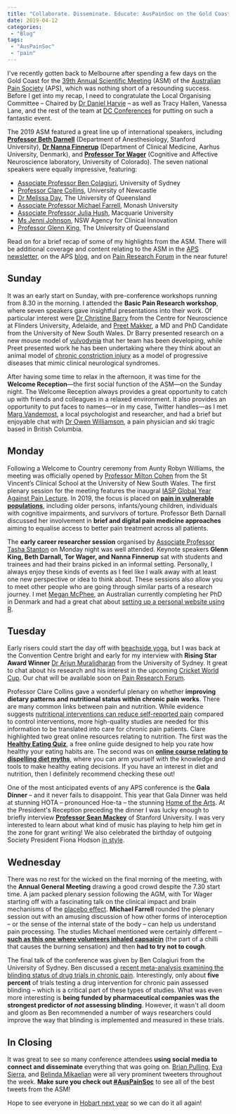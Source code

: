 ```yaml
---
title: "Collaborate. Disseminate. Educate: AusPainSoc on the Gold Coast"
date: 2019-04-12
categories:
 - "Blog"
tags:
 - "AusPainSoc"
 - "pain" 
---
```


I've recently gotten back to Melbourne after spending a few days on the Gold Coast for the [39th Annual Scientific Meeting](http://www.dcconferences.com.au/aps2019/) (ASM) of the [Australian Pain Society](https://www.apsoc.org.au/) (APS), which was nothing short of a resounding success. <!--more--> Before I get into my recap, I need to congratulate the Local Organising Committee – Chaired by [Dr Daniel Harvie](https://experts.griffith.edu.au/academic/d.harvie) – as well as Tracy Hallen, Vanessa Lane, and the rest of the team at [DC Conferences](https://www.dcconferences.com.au/) for putting on such a fantastic event. 

The 2019 ASM featured a great line up of international speakers, including **[Professor Beth Darnell](https://profiles.stanford.edu/beth-darnall)** (Department of Anesthesiology, Stanford University), **[Dr Nanna Finnerup](http://pure.au.dk/portal/en/persons/nanna-brix-finnerup(96511d27-1bc4-4075-82d7-3382b8b4c167).html)** (Department of Clinical Medicine, Aarhus University, Denmark), and **[Professor Tor Wager](https://www.colorado.edu/psych-neuro/tor-wager)** (Cognitive and Affective Neuroscience laboratory, University of Colorado). The seven national speakers were equally impressive, featuring:

+ [Associate Professor Ben Colagiuri](https://sydney.edu.au/science/people/ben.colagiuri.php), University of Sydney
+ [Professor Clare Collins](https://www.newcastle.edu.au/profile/clare-collins), University of Newcastle
+ [Dr Melissa Day](https://psychology.uq.edu.au/profile/2674/melissa-day), The University of Queensland
+ [Associate Professor Michael Farrell](https://research.monash.edu/en/persons/michael-farrell), Monash University
+ [Associate Professor Julia Hush](https://www.mq.edu.au/about_us/faculties_and_departments/faculty_of_medicine_and_health_sciences/health_professions/our_staff/dr_julia_hush/), Macquarie University
+ [Ms Jenni Johnson](https://www.linkedin.com/in/jenni-johnson-8629a171/?originalSubdomain=au), NSW Agency for Clinical Innovation
+ [Professor Glenn King](https://imb.uq.edu.au/profile/911/glenn-king), The University of Queensland

Read on for a brief recap of some of my highlights from the ASM. There will be additional coverage and content relating to the ASM in the [APS newsletter](https://www.apsoc.org.au/Newsletter-APR-JUN19), on the APS [blog](https://blog.apsoc.org.au/), and on [Pain Research Forum](https://www.painresearchforum.org/) in the near future!  

## Sunday

It was an early start on Sunday, with pre-conference workshops running from 8.30 in the morning. I attended the **Basic Pain Research workshop**, where seven speakers gave insightful presentations into their work. Of particular interest were [Dr Christine Barry](https://www.flinders.edu.au/people/christine.barry) from the Centre for Neuroscience at Flinders University, Adelaide, and [Preet Makker](https://www.researchgate.net/profile/Preet_Makker), a MD and PhD Candidate from the University of New South Wales. Dr Barry presented research on a new mouse model of [vulvodynia]( https://www.thewomens.org.au/health-information/vulva-vagina/vulva-vagina-problems/vulvodynia) that her team has been developing, while Preet presented work he has been undertaking where they think about an animal model of [chronic constriction injury](https://www.sciencedirect.com/topics/medicine-and-dentistry/chronic-constriction-injury) as a model of progressive diseases that mimic clinical neurological syndromes. 

After having some time to relax in the afternoon, it was time for the **Welcome Reception**—the first social function of the ASM—on the Sunday night. The Welcome Reception always provides a great opportunity to catch up with friends and colleagues in a relaxed environment. It also provides an opportunity to put faces to names—or in my case, Twitter handles—as I met [Marg Vandemost](https://twitter.com/margvdmost), a local psychologist and researcher, and had a brief but enjoyable chat with [Dr Owen Williamson](https://twitter.com/DrODWilliamson), a pain physician and ski tragic based in British Columbia. 

## Monday

Following a Welcome to Country ceremony from Aunty Robyn Williams, the meeting was officially opened by [Professor Milton Cohen](https://med.unsw.edu.au/people/professor-milton-cohen) from the St Vincent’s Clinical School at the University of New South Wales. The first plenary session for the meeting features the inaugral [IASP Global Year Against Pain Lecture](https://www.iasp-pain.org/Advocacy/Content.aspx?ItemNumber=1625). In 2019, the focus is placed on **[pain in vulnerable populations](https://www.iasp-pain.org/GlobalYear?navItemNumber=580)**, including older persons, infants/young children, individuals with cognitive impairments, and survivors of torture. Professor Beth Darnall discussed her involvement in **brief and digital pain medicine approaches** aiming to equalise access to better pain treatment across all patients.

The **early career researcher session** organised by [Associate Professor Tasha Stanton](http://people.unisa.edu.au/tasha.stanton) on Monday night was well attended. Keynote speakers **Glenn King, Beth Darnall, Tor Wager, and Nanna Finnerup** sat with students and trainees and had their brains picked in an informal setting. Personally, I always enjoy these kinds of events as I feel like I walk away with at least one new perspective or idea to think about. These sessions also allow you to meet other people who are going through similar parts of a research journey. I met [Megan McPhee](https://twitter.com/MegasaurusPheet), an Australian currently completing her PhD in Denmark and had a great chat about [setting up a personal website using R](https://alison.rbind.io/post/up-and-running-with-blogdown/).

## Tuesday

Early risers could start the day off with [beachside yoga](https://twitter.com/Darren_Doherty9/status/1115369619017977856), but I was back at the Convention Centre bright and early for my interview with **Rising Star Award Winner** [Dr Arjun Muralidharan](https://sydney.edu.au/science/people/arjun.muralidharan.php) from the University of Sydney. It great to chat about his research and his interest in the upcoming [Cricket World Cup](https://www.cricketworldcup.com/fixtures). Our chat will be available soon on [Pain Research Forum](https://www.painresearchforum.org/).

Professor Clare Collins gave a wonderful plenary on whether **improving dietary patterns and nutritional status within chronic pain works**. There are many common links between pain and nutrition. While evidence suggests [nutritional interventions can reduce self-reported pain](https://sci-hub.tw/10.1111/jhn.12601) compared to control interventions, more high-quality studies are needed for this information to be translated into care for chronic pain patients. Clare highlighted two great online resources relating to nutrition. The first was the **[Healthy Eating Quiz](http://healthyeatingquiz.com.au/)**, a free online guide designed to help you rate how healthy your eating habits are. The second was on **[online course relating to dispelling diet myths](https://www.newcastle.edu.au/online-learning/the-science-of-weight-loss)**, where you can arm yourself with the knowledge and tools to make healthy eating decisions. If you have an interest in diet and nutrition, then I definitely recommend checking these out! 

One of the most anticipated events of any APS conference is the **Gala Dinner** – and it never fails to disappoint. This year that Gala Dinner was held at stunning HOTA – pronounced Hoe-ta – the stunning [Home of the Arts](https://hota.com.au/). At the President's Reception preceding the dinner I was lucky enough to briefly interview **[Professor Sean Mackey](https://profiles.stanford.edu/sean-mackey)** of Stanford University. I was very interested to learn about what kind of music has playing to help him get in the zone for grant writing! We also celebrated the birthday of outgoing Society President Fiona Hodson [in style](https://twitter.com/fionahodson1/status/1115797669174079488).

## Wednesday

There was no rest for the wicked on the final morning of the meeting, with the **Annual General Meeting** drawing a good crowd despite the 7.30 start time. A jam packed plenary session following the AGM, with Tor Wager starting off with a fascinating talk on the clinical impact and brain mechanisms of the [placebo effect](https://www.betterhealth.vic.gov.au/health/conditionsandtreatments/placebo-effect). **Michael Farrell** rounded the plenary session out with an amusing discussion of how other forms of interoception – or the sense of the internal state of the body – can help us understand pain processing. The studies Michael mentioned were certainly different – **[such as this one where volunteers inhaled capsaicin](https://sci-hub.tw/10.1016/j.neuroimage.2012.03.030)** (the part of a chilli that causes the burning sensation) and then **had to try not to cough**.

The final talk of the conference was given by Ben Colagiuri from the University of Sydney. Ben discussed a [recent meta-analysis examining the blinding status of drug trials in chronic pain](https://sci-hub.tw/10.1016/j.jpain.2018.09.002). Interestingly, only about **five percent** of trials testing a drug intervention for chronic pain assessed blinding – which is a critical part of these types of studies. What was even more interesting is **being funded by pharmaceutical companies was the strongest predictor of *not* assessing blinding**. However, it wasn't all doom and gloom as Ben recommended a number of ways researchers could improve the way that blinding is implemented and measured in these trials.

## In Closing

It was great to see so many conference attendees **using social media to connect and disseminate** everything that was going on. [Brian Pulling](https://twitter.com/brianpulling), [Eva Sierra](https://twitter.com/esiesil), and [Belinda Mikaelian](https://twitter.com/belindabindii) were all very prominent tweeters throughout the week. **Make sure you check out [#AusPainSoc](https://twitter.com/hashtag/auspainsoc?vertical=default&src=hash)** to see all of the best tweets from the ASM!

Hope to see everyone in [Hobart next year](http://www.dcconferences.com.au/aps2020/) so we can do it all again!
